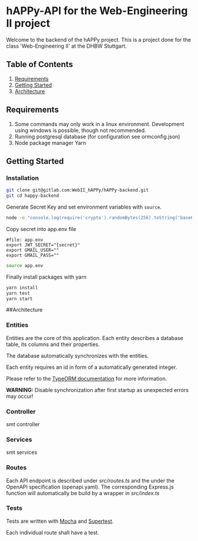 # hAPPy-API for the Web-Engineering II project

Welcome to the backend of the hAPPy project.
This is a project done for the class 'Web-Engineering II' at the DHBW Stuttgart.

## Table of Contents

1. [Requirements](#requirements)
2. [Getting Started](#getting-started)
3. [Architecture](#architecture)

## <a name="requirements"></a>Requirements

1. Some commands may only work in a linux environment. Development using windows is possible, though not recommended.
2. Running postgresql database (for configuration see ormconfig.json)
3. Node package manager Yarn

## <a name="getting started"></a>Getting Started

### Installation

```bash
git clone git@gitlab.com:WebII_hAPPy/hAPPy-backend.git
git cd happy-backend
```

Generate Secret Key and set environment variables with `source`.

```bash
node -e "console.log(require('crypto').randomBytes(256).toString('base64'));"
```

Copy secret into app.env file

```env
#file: app.env
export JWT_SECRET="{secret}"
export GMAIL_USER=""
export GMAIL_PASS=""
```

```bash
source app.env
```

Finally install packages with yarn

```bash
yarn install
yarn test
yarn start
```

##<a name="architecture"></a>Architecture

### Entities

Entities are the core of this application. Each entity describes a database table, its columns and their properties.

The database automatically synchronizes with the entities.

Each entity requires an id in form of a automatically generated integer.

Please refer to the [TypeORM documentation](https://github.com/typeorm/typeorm) for more information.

**WARNING:** Disable synchronization after first startup as unexpected errors may occur!

### Controller

smt controller

### Services

smt services

### Routes

Each API endpoint is described under _src/routes.ts_ and the under the OpenAPI specification (openapi.yaml). The corresponding Express.js function will automatically be build by a wrapper in _src/index.ts_

### Tests

Tests are written with [Mocha](https://mochajs.org/) and [Supertest](https://github.com/visionmedia/supertest).

Each individual route shall have a test.
